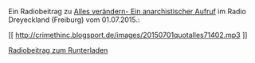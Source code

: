 Ein Radiobeitrag zu [Alles verändern- Ein anarchistischer Aufruf](http://crimethinc.blogsport.de/2015/01/16/alles-veraendern-2) im Radio Dreyeckland (Freiburg) vom 01.07.2015.:

[[ http://crimethinc.blogsport.de/images/20150701quotalles71402.mp3 ]]

[Radiobeitrag zum Runterladen](https://www.freie-radios.net/71402)
